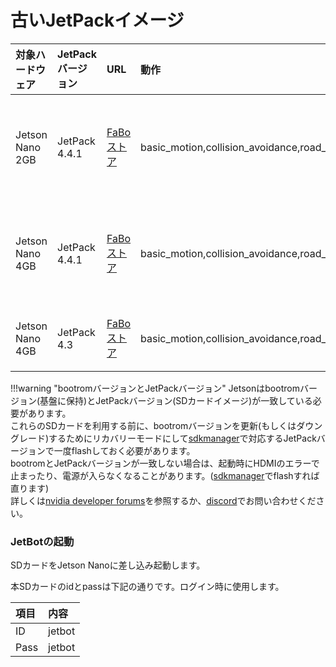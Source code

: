 # 古いJetPackイメージ

|対象ハードウェア|JetPackバージョン|URL|動作|内容|
|:--|:--|:--|:--|:--|
|Jetson Nano 2GB|JetPack 4.4.1|[FaBoストア](https://fabo.store/collections/jetbot)|basic_motion,collision_avoidance,road_following|docker版、最小限のコード変更、日本語化|
|Jetson Nano 4GB|JetPack 4.4.1|[FaBoストア](https://fabo.store/collections/jetbot)|basic_motion,collision_avoidance,road_following|docker版、最小限のコード変更、日本語化|
|Jetson Nano 4GB|JetPack 4.3|[FaBoストア](https://fabo.store/collections/jetbot)|basic_motion,collision_avoidance,road_following,object_following|コード変更、日本語化|

!!!warning "bootromバージョンとJetPackバージョン"
  Jetsonはbootromバージョン(基盤に保持)とJetPackバージョン(SDカードイメージ)が一致している必要があります。  
  これらのSDカードを利用する前に、bootromバージョンを更新(もしくはダウングレード)するためにリカバリーモードにして[sdkmanager](https://developer.nvidia.com/nvidia-sdk-manager)で対応するJetPackバージョンで一度flashしておく必要があります。  
  bootromとJetPackバージョンが一致しない場合は、起動時にHDMIのエラーで止まったり、電源が入らなくなることがあります。([sdkmanager](https://developer.nvidia.com/nvidia-sdk-manager)でflashすれば直ります)  
  詳しくは[nvidia developer forums](https://forums.developer.nvidia.com/c/agx-autonomous-machines/jetson-embedded-systems/jetson-nano/76)を参照するか、[discord](https://discord.com/invite/fX7UE9R)でお問い合わせください。

### JetBotの起動

SDカードをJetson Nanoに差し込み起動します。

本SDカードのidとpassは下記の通りです。ログイン時に使用します。

|項目|内容|
|:--|:--|
|ID|jetbot|
|Pass|jetbot|

